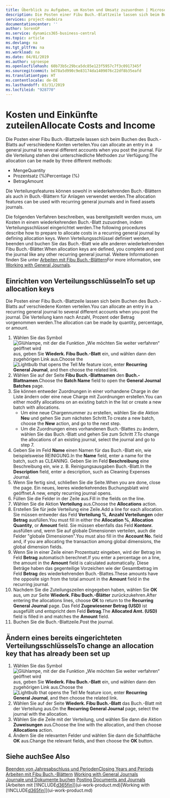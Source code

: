 ```yaml
---
title: Überblick zu Aufgaben, um Kosten und Umsatz zuzuordnen | Microsoft Docs
description: Die Posten einer Fibu Buch.-Blattzeile lassen sich beim Buchen des Buch.-Blatts auf verschiedene Konten verteilen.
services: project-madeira
documentationcenter: ''
author: SorenGP
ms.service: dynamics365-business-central
ms.topic: article
ms.devlang: na
ms.tgt_pltfrm: na
ms.workload: na
ms.date: 04/01/2019
ms.author: sgroespe
ms.openlocfilehash: 60b73b5c29bca5dc85e123f5957c7f3c0917345f
ms.sourcegitcommit: bd78a5d990c9e83174da1409076c22df8b35eafd
ms.translationtype: HT
ms.contentlocale: de-DE
ms.lasthandoff: 03/31/2019
ms.locfileid: "928770"
---
```

# <a name="allocate-costs-and-income"></a><span data-ttu-id="5cf51-103">Kosten und Einkünfte zuteilen</span><span class="sxs-lookup"><span data-stu-id="5cf51-103">Allocate Costs and Income</span></span>
<span data-ttu-id="5cf51-104">Die Posten einer Fibu Buch.-Blattzeile lassen sich beim Buchen des Buch.-Blatts auf verschiedene Konten verteilen.</span><span class="sxs-lookup"><span data-stu-id="5cf51-104">You can allocate an entry in a general journal to several different accounts when you post the journal.</span></span> <span data-ttu-id="5cf51-105">Für die Verteilung stehen drei unterschiedliche Methoden zur Verfügung:</span><span class="sxs-lookup"><span data-stu-id="5cf51-105">The allocation can be made by three different methods:</span></span>

* <span data-ttu-id="5cf51-106">Menge</span><span class="sxs-lookup"><span data-stu-id="5cf51-106">Quantity</span></span>
* <span data-ttu-id="5cf51-107">Prozentsatz (%)</span><span class="sxs-lookup"><span data-stu-id="5cf51-107">Percentage (%)</span></span>
* <span data-ttu-id="5cf51-108">Betrag</span><span class="sxs-lookup"><span data-stu-id="5cf51-108">Amount</span></span>

<span data-ttu-id="5cf51-109">Die Verteilungsfeatures können sowohl in wiederkehrenden Buch.-Blättern als auch in Buch.-Blättern für Anlagen verwendet werden.</span><span class="sxs-lookup"><span data-stu-id="5cf51-109">The allocation features can be used with recurring general journals and in fixed assets journals.</span></span>
<!--You can also distribute the cost or revenue of a line to an intercompany partner when you post a sales or purchase document. When you post the document, a line will be posted in your general journal, and a corresponding line will be created in the intercompany outbox.-->

<span data-ttu-id="5cf51-110">Die folgenden Verfahren beschreiben, was bereitgestellt werden muss, um Kosten in einem wiederkehrenden Buch.-Blatt zuzuordnen, indem Verteilungsschlüssel eingerichtet werden.</span><span class="sxs-lookup"><span data-stu-id="5cf51-110">The following procedures describe how to prepare to allocate costs in a recurring general journal by defining allocation keys.</span></span> <span data-ttu-id="5cf51-111">Wenn Verteilungsschlüssel definiert werden, beenden und buchen Sie das Buch.-Blatt wie alle anderen wiederkehrenden Fibu Buch.-Blätter.</span><span class="sxs-lookup"><span data-stu-id="5cf51-111">When allocation keys are defined, you complete and post the journal like any other recurring general journal.</span></span> <span data-ttu-id="5cf51-112">Weitere Informationen finden Sie unter [Arbeiten mit Fibu Buch.-Blättern](ui-work-general-journals.md)</span><span class="sxs-lookup"><span data-stu-id="5cf51-112">For more information, see [Working with General Journals](ui-work-general-journals.md).</span></span>

## <a name="to-set-up-allocation-keys"></a><span data-ttu-id="5cf51-113">Einrichten von Verteilungsschlüsseln</span><span class="sxs-lookup"><span data-stu-id="5cf51-113">To set up allocation keys</span></span>
<span data-ttu-id="5cf51-114">Die Posten einer Fibu Buch.-Blattzeile lassen sich beim Buchen des Buch.-Blatts auf verschiedene Konten verteilen.</span><span class="sxs-lookup"><span data-stu-id="5cf51-114">You can allocate an entry in a recurring general journal to several different accounts when you post the journal.</span></span> <span data-ttu-id="5cf51-115">Die Verteilung kann nach Anzahl, Prozent oder Betrag vorgenommen werden.</span><span class="sxs-lookup"><span data-stu-id="5cf51-115">The allocation can be made by quantity, percentage, or amount.</span></span>
1. <span data-ttu-id="5cf51-116">Wählen Sie das Symbol ![Glühlampe, mit der die Funktion „Wie möchten Sie weiter verfahren“ geöffnet wird](media/ui-search/search_small.png "Wie möchten Sie weiter verfahren?") aus, geben Sie **Wiederk. Fibu Buch.-Blatt** ein, und wählen dann den zugehörigen Link aus.</span><span class="sxs-lookup"><span data-stu-id="5cf51-116">Choose the ![Lightbulb that opens the Tell Me feature](media/ui-search/search_small.png "Tell me what you want to do") icon, enter **Recurring General Journal**, and then choose the related link.</span></span>
2. <span data-ttu-id="5cf51-117">Wählen Sie auf der Seite **Fibu Buch.-Blattnamen** den **Buch.-Blattnamen**.</span><span class="sxs-lookup"><span data-stu-id="5cf51-117">Choose the **Batch Name** field to open the **General Journal Batches** page.</span></span>
3. <span data-ttu-id="5cf51-118">Sie können entweder Zuordnungen in einer vorhandene Charge in der Liste ändern oder eine neue Charge mit Zuordnungen erstellen.</span><span class="sxs-lookup"><span data-stu-id="5cf51-118">You can either modify allocations on an existing batch in the list or create a new batch with allocations.</span></span>
   * <span data-ttu-id="5cf51-119">Um eine neue Chargennummer zu erstellen, wählen Sie die Aktion **Neu** und gehen Sie zum nächsten Schritt.</span><span class="sxs-lookup"><span data-stu-id="5cf51-119">To create a new batch, choose the **New** action, and go to the next step.</span></span>
   * <span data-ttu-id="5cf51-120">Um die Zuordnungen eines vorhandenen Buch.-Blattes zu ändern, wählen Sie das Buch.-Blatt und gehen Sie zum Schritt 7.</span><span class="sxs-lookup"><span data-stu-id="5cf51-120">To change the allocations of an existing journal, select the journal and go to step 7.</span></span>    
4. <span data-ttu-id="5cf51-121">Geben Sie im Feld **Name** einen Namen für das Buch.-Blatt ein, wie beispielsweise REINIGUNG.</span><span class="sxs-lookup"><span data-stu-id="5cf51-121">In the **Name** field, enter a name for the batch, such as CLEANING.</span></span> <span data-ttu-id="5cf51-122">Geben Sie im Feld **Beschreibung** eine Beschreibung ein, wie z. B. Reinigungsausgaben Buch.-Blatt.</span><span class="sxs-lookup"><span data-stu-id="5cf51-122">In the **Description** field, enter a description, such as Cleaning Expenses Journal.</span></span>
5. <span data-ttu-id="5cf51-123">Wenn Sie fertig sind, schließen Sie die Seite.</span><span class="sxs-lookup"><span data-stu-id="5cf51-123">When you are done, close the page.</span></span> <span data-ttu-id="5cf51-124">Ein neues, leeres wiederkehrendes Buchungsblatt wird geöffnet.</span><span class="sxs-lookup"><span data-stu-id="5cf51-124">A new, empty recurring journal opens.</span></span>
6. <span data-ttu-id="5cf51-125">Füllen Sie die Felder in der Zeile aus.</span><span class="sxs-lookup"><span data-stu-id="5cf51-125">Fill in the fields on the line.</span></span>
7. <span data-ttu-id="5cf51-126">Wählen Sie die Aktion **Verteilung** aus.</span><span class="sxs-lookup"><span data-stu-id="5cf51-126">Choose the **Allocations** action.</span></span>
8. <span data-ttu-id="5cf51-127">Erstellen Sie für jede Verteilung eine Zeile.</span><span class="sxs-lookup"><span data-stu-id="5cf51-127">Add a line for each allocation.</span></span> <span data-ttu-id="5cf51-128">Sie müssen entweder das Feld **Verteilung %**, **Anzahl Verteilungen** oder **Betrag** ausfüllen.</span><span class="sxs-lookup"><span data-stu-id="5cf51-128">You must fill in either the **Allocation %**, **Allocation Quantity**, or **Amount** field.</span></span> <span data-ttu-id="5cf51-129">Sie müssen ebenfalls das Feld **Kontonr.** ausfüllen und, wenn Sie auf globale Dimensionen verteilen, auch die Felder "globale Dimensionen".</span><span class="sxs-lookup"><span data-stu-id="5cf51-129">You must also fill in the **Account No.** field and, if you are allocating the transaction among global dimensions, the global dimension fields.</span></span>
9. <span data-ttu-id="5cf51-130">Wenn Sie in einer Zeile einen Prozentsatz eingeben, wird der Betrag im Feld **Betrag** automatisch berechnet.</span><span class="sxs-lookup"><span data-stu-id="5cf51-130">If you enter a percentage on a line, the amount in the **Amount** field is calculated automatically.</span></span> <span data-ttu-id="5cf51-131">Diese Beträge haben das gegenteilige Vorzeichen wie der Gesamtbetrag im Feld **Betrag** des wiederkehrenden Buch.-Blattes.</span><span class="sxs-lookup"><span data-stu-id="5cf51-131">These amounts have the opposite sign from the total amount in the **Amount** field in the recurring journal.</span></span>
10. <span data-ttu-id="5cf51-132">Nachdem Sie die Zuteilungszeilen eingegeben haben, wählen Sie **OK** aus, um zur Seite **Wiederk. Fibu Buch.-Blätter** zurückzukehren.</span><span class="sxs-lookup"><span data-stu-id="5cf51-132">After entering the allocations lines, choose **OK** to return to the **Recurring General Journal** page.</span></span> <span data-ttu-id="5cf51-133">Das Feld **Zugewiesener Betrag (USD)** ist ausgefüllt und entspricht dem Feld **Betrag**.</span><span class="sxs-lookup"><span data-stu-id="5cf51-133">The **Allocated Amt. (USD)** field is filled in and matches the **Amount** field.</span></span>
11. <span data-ttu-id="5cf51-134">Buchen Sie die Buch.-Blattzeile.</span><span class="sxs-lookup"><span data-stu-id="5cf51-134">Post the journal.</span></span>

## <a name="to-change-an-allocation-key-that-has-already-been-set-up"></a><span data-ttu-id="5cf51-135">Ändern eines bereits eingerichteten Verteilungsschlüssels</span><span class="sxs-lookup"><span data-stu-id="5cf51-135">To change an allocation key that has already been set up</span></span>
1. <span data-ttu-id="5cf51-136">Wählen Sie das Symbol ![Glühlampe, mit der die Funktion „Wie möchten Sie weiter verfahren“ geöffnet wird](media/ui-search/search_small.png "Wie möchten Sie weiter verfahren?") aus, geben Sie **Wiederk. Fibu Buch.-Blatt** ein, und wählen dann den zugehörigen Link aus.</span><span class="sxs-lookup"><span data-stu-id="5cf51-136">Choose the ![Lightbulb that opens the Tell Me feature](media/ui-search/search_small.png "Tell me what you want to do") icon, enter **Recurring General Journal**, and then choose the related link.</span></span>
2. <span data-ttu-id="5cf51-137">Wählen Sie auf der Seite **Wiederk. Fibu Buch.-Blatt** das Buch.-Blatt mit der Verteilung aus.</span><span class="sxs-lookup"><span data-stu-id="5cf51-137">On the **Recurring General Journal** page, select the journal with the allocation.</span></span>
3. <span data-ttu-id="5cf51-138">Wählen Sie die Zeile mit der Verteilung, und wählen Sie dann die Aktion **Zuweisungen** aus.</span><span class="sxs-lookup"><span data-stu-id="5cf51-138">Choose the line with the allocation, and then choose **Allocations** action.</span></span>
4. <span data-ttu-id="5cf51-139">Ändern Sie die relevanten Felder und wählen Sie dann die Schaltfläche **OK** aus.</span><span class="sxs-lookup"><span data-stu-id="5cf51-139">Change the relevant fields, and then choose the **OK** button.</span></span>

## <a name="see-also"></a><span data-ttu-id="5cf51-140">Siehe auch</span><span class="sxs-lookup"><span data-stu-id="5cf51-140">See Also</span></span>
[<span data-ttu-id="5cf51-141">Beenden von Jahresabschluss und Perioden</span><span class="sxs-lookup"><span data-stu-id="5cf51-141">Closing Years and Periods</span></span>](year-close-years-periods.md)  
<span data-ttu-id="5cf51-142">[Arbeiten mit Fibu Buch.-Blättern](ui-work-general-journals.md)  </span><span class="sxs-lookup"><span data-stu-id="5cf51-142">[Working with General Journals](ui-work-general-journals.md)  </span></span>  
<span data-ttu-id="5cf51-143">[Journale und Dokumente buchen](ui-post-documents-journals.md)  </span><span class="sxs-lookup"><span data-stu-id="5cf51-143">[Posting Documents and Journals](ui-post-documents-journals.md)  </span></span>  
<span data-ttu-id="5cf51-144">[Arbeiten mit [!INCLUDE[d365fin](includes/d365fin_md.md)]](ui-work-product.md)</span><span class="sxs-lookup"><span data-stu-id="5cf51-144">[Working with [!INCLUDE[d365fin](includes/d365fin_md.md)]](ui-work-product.md)</span></span>
